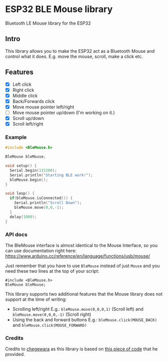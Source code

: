 # ESP32 BLE Mouse library

Bluetooth LE Mouse library for the ESP32  

## Intro

This library allows you to make the ESP32 act as a Bluetooth Mouse and control what it does. E.g. move the mouse, scroll, make a click etc.

## Features

 - [x] Left click
 - [x] Right click
 - [x] Middle click
 - [x] Back/Forwards click
 - [x] Move mouse pointer left/right
 - [ ] Move mouse pointer up/down (I'm working on it.)
 - [x] Scroll up/down
 - [x] Scroll left/right

### Example

``` C++
#include <BleMouse.h>

BleMouse bleMouse;

void setup() {
  Serial.begin(115200);
  Serial.println("Starting BLE work!");
  bleMouse.begin();
}

void loop() {
  if(bleMouse.isConnected()) {
    Serial.println("Scroll Down");
    bleMouse.move(0,0,-1);
  }
  delay(1000);
}
```

### API docs
The BleMouse interface is almost identical to the Mouse Interface, so you can use documentation right here:
https://www.arduino.cc/reference/en/language/functions/usb/mouse/

Just remember that you have to use `BleMouse` instead of just `Mouse` and you need these two lines at the top of your script:
```
#include <BleMouse.h>
BleMouse bleMouse;
```

This library supports two additional features that the Mouse library does not support at the time of writing:

- Scrolling left/right E.g.: `bleMouse.move(0,0,0,1)` (Scroll left) and `bleMouse.move(0,0,0,-1)` (Scroll right)
- Using the back and forward buttons E.g.: `bleMouse.click(MOUSE_BACK)` and `bleMouse.click(MOUSE_FORWARD)`

### Credits

Credits to [chegewara](https://github.com/chegewara) as this library is based on [this piece of code](https://github.com/nkolban/esp32-snippets/issues/230#issuecomment-473135679) that he provided.